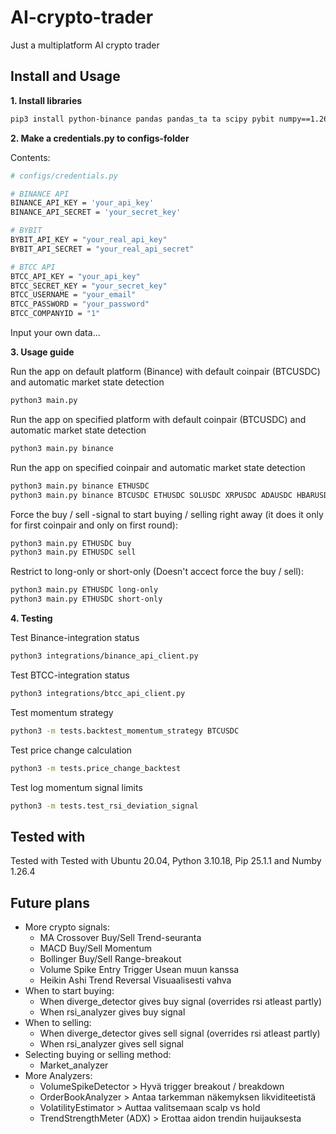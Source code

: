 # AI-crypto-trader
Just a multiplatform AI crypto trader

## Install and Usage

**1. Install libraries**

```bash
pip3 install python-binance pandas pandas_ta ta scipy pybit numpy==1.26.4 matplotlib
```

**2. Make a credentials.py to configs-folder**

Contents:
```bash
# configs/credentials.py

# BINANCE API
BINANCE_API_KEY = 'your_api_key'
BINANCE_API_SECRET = 'your_secret_key'

# BYBIT
BYBIT_API_KEY = "your_real_api_key"
BYBIT_API_SECRET = "your_real_api_secret"

# BTCC API
BTCC_API_KEY = "your_api_key"
BTCC_SECRET_KEY = "your_secret_key"
BTCC_USERNAME = "your_email"
BTCC_PASSWORD = "your_password"
BTCC_COMPANYID = "1"
```
Input your own data...

**3. Usage guide**

Run the app on default platform (Binance) with default coinpair (BTCUSDC) and automatic market state detection
```bash
python3 main.py
```

Run the app on specified platform with default coinpair (BTCUSDC) and automatic market state detection
```bash
python3 main.py binance
```

Run the app on specified coinpair and automatic market state detection
```bash
python3 main.py binance ETHUSDC
python3 main.py binance BTCUSDC ETHUSDC SOLUSDC XRPUSDC ADAUSDC HBARUSDC
```

Force the buy / sell -signal to start buying / selling right away (it does it only for first coinpair and only on first round):
```bash
python3 main.py ETHUSDC buy
python3 main.py ETHUSDC sell
```

Restrict to long-only or short-only (Doesn't accect force the buy / sell):
```bash
python3 main.py ETHUSDC long-only
python3 main.py ETHUSDC short-only
```

**4. Testing**

Test Binance-integration status
```bash
python3 integrations/binance_api_client.py
```

Test BTCC-integration status
```bash
python3 integrations/btcc_api_client.py
```

Test momentum strategy
```bash
python3 -m tests.backtest_momentum_strategy BTCUSDC
```

Test price change calculation
```bash
python3 -m tests.price_change_backtest
```

Test log momentum signal limits
```bash
python3 -m tests.test_rsi_deviation_signal
```

##  Tested with

Tested with Tested with Ubuntu 20.04, Python 3.10.18, Pip 25.1.1 and Numby 1.26.4

## Future plans
* More crypto signals:
  * MA Crossover	Buy/Sell	Trend-seuranta
  * MACD	Buy/Sell	Momentum
  * Bollinger	Buy/Sell	Range-breakout
  * Volume Spike	Entry Trigger	Usean muun kanssa
  * Heikin Ashi	Trend Reversal	Visuaalisesti vahva
* When to start buying:
  * When diverge_detector gives buy signal (overrides rsi atleast partly)
  * When rsi_analyzer gives buy signal  
* When to selling:
  * When diverge_detector gives sell signal (overrides rsi atleast partly)
  * When rsi_analyzer gives sell signal 
* Selecting buying or selling method:
  * Market_analyzer
* More Analyzers:
  * VolumeSpikeDetector > Hyvä trigger breakout / breakdown
  * OrderBookAnalyzer > Antaa tarkemman näkemyksen likviditeetistä
  * VolatilityEstimator > Auttaa valitsemaan scalp vs hold
  * TrendStrengthMeter (ADX) > Erottaa aidon trendin huijauksesta